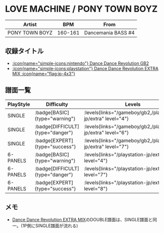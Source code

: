 # LOVE MACHINE / PONY TOWN BOYZ

|Artist|BPM|From|
|------|---|----|
|PONY TOWN BOYZ|160-161|Dancemania BASS #4|

## 収録タイトル

- [:icon{name="simple-icons:nintendo"} Dance Dance Revolution GB2](/gameboy/gb2)
- [:icon{name="simple-icons:playstation"} Dance Dance Revolution EXTRA MIX :icon{name="flag:jp-4x3"}](/playstation-jp/extra)

## 譜面一覧

|PlayStyle|Difficulty|Levels|Notes|Movie|
|---------|----------|------|-----|-----|
|SINGLE| :badge[BASIC]{type="warning"}| :levels{links="/gameboy/gb2,/playstation-jp/extra" level="4"}|183/0||
|SINGLE| :badge[DIFFICULT]{type="danger"}| :levels{links="/gameboy/gb2,/playstation-jp/extra" level="6"}|252/0||
|SINGLE| :badge[EXPERT]{type="success"}| :levels{links="/gameboy/gb2,/playstation-jp/extra" level="7"}|271/0||
|6-PANELS| :badge[BASIC]{type="warning"}| :levels{links="/playstation-jp/extra" level="4"}|183/0||
|6-PANELS| :badge[DIFFICULT]{type="danger"}| :levels{links="/playstation-jp/extra" level="7"}|252/0||
|6-PANELS| :badge[EXPERT]{type="success"}| :levels{links="/playstation-jp/extra" level="8"}|271/0||

## メモ

- [Dance Dance Revolution EXTRA MIX](/playstation-jp/extra)のDOUBLE譜面は、SINGLE譜面と同一。(1P側にSINGLE譜面が流れる)
